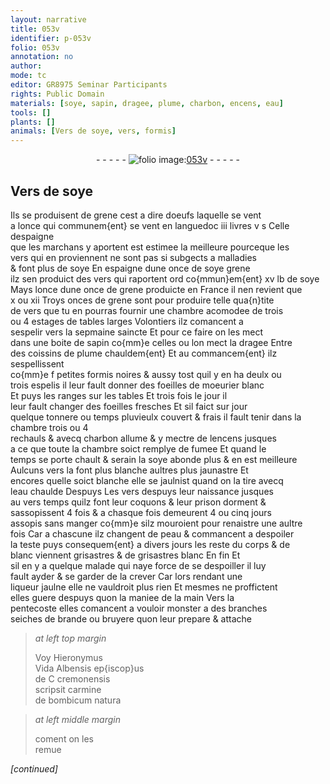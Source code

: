 ```yaml
---
layout: narrative
title: 053v
identifier: p-053v
folio: 053v
annotation: no
author:
mode: tc
editor: GR8975 Seminar Participants
rights: Public Domain
materials: [soye, sapin, dragee, plume, charbon, encens, eau]
tools: []
plants: []
animals: [Vers de soye, vers, formis]
---
```


<div class="folio" align="center">- - - - - <a href="http://gallica.bnf.fr/ark:/12148/btv1b10500001g/f112.image" target="_blank"><img src="https://cu-mkp.github.io/2017-workshop-edition/assets/photo-icon.png" alt="folio image: " style="display:inline-block; margin-bottom:-3px;"/>053v</a> - - - - - </div>  
  

## <span class="al">Vers de <span class="m">soye</span></span>

 
Ils se produisent de grene cest a dire doeufs laquelle se vent<br/> a lonce qui communem{ent} se vent en <span class="pl">languedoc</span> iii livres v s Celle d<span class="pl">espaigne</span><br/> que les marchans y aportent est estimee la meilleure pourceque les<br/> <span class="al">vers</span> qui en proviennent ne sont pas si subgects a malladies<br/> & font plus de <span class="m">soye</span> En <span class="pl">espaigne</span> dune once de <span class="del"><span class="m">soye</span></span> grene<br/> ilz sen produict des vers qui raportent <span class="del">ord</span> co{mmun}em{ent} xv lb de <span class="m">soye</span><br/> Mays <span class="del">lonce</span> dune once de grene produicte en <span class="pl">France</span> il nen revient que<br/> x ou xii Troys onces de grene sont pour produire telle qua{n}tite<br/> de <span class="al">vers</span> que tu en pourras fournir une chambre acomodee de trois<br/> ou 4 estages de tables larges Volontiers ilz comancent a<br/> sespelir vers la sepmaine saincte Et pour ce faire on les mect<br/> dans une boite de <span class="m">sapin</span> co{mm}e celles ou lon mect la <span class="m">dragee</span> Entre<br/> des coissins de <span class="m">plume</span> chauldem{ent} Et au commancem{ent} ilz sespellissent<br/> co{mm}e <span class="del">f</span> petites <span class="al">formis</span> noires & aussy tost quil y en ha deulx ou<br/> trois espelis il leur fault donner des foeilles de moeurier blanc<br/> Et puys les ranges sur les tables Et trois fois le jour il<br/> leur fault changer des foeilles fresches Et sil faict sur jour<br/> quelque tonnere <span class="add">ou temps pluvieulx couvert & frais</span> il fault tenir dans la chambre trois ou 4<br/> rechauls & avecq <span class="m">charbon</span> allume & y mectre de l<span class="m">encens</span> jusques<br/> a ce que toute la chambre soict remplye de fumee Et quand le<br/> temps se porte chault & serain la <span class="m">soye</span> abonde plus & en est meilleure<br/> Aulcuns <span class="al">vers</span> la font plus blanche aultres plus jaunastre Et<br/> encores quelle soict blanche elle se jaulnist quand on la tire avecq<br/> l<span class="m">eau</span> chaulde <span class="del">Despuys</span> Les <span class="al">vers</span> despuys leur naissance jusques<br/> au <span class="del">vers</span> temps quilz font leur coquons & leur prison dorment &<br/> sassopissent 4 fois & a chasque fois demeurent 4 ou cinq jours<br/> assopis sans manger co{mm}e silz mouroient pour renaistre une aultre<br/> fois Car a chascune ilz changent de peau & commancent a despoiler<br/> la teste puys consequem{ent} a divers jours les reste du corps & de<br/> blanc viennent grisastres & de grisastres blanc <span class="del">En fin</span> Et<br/> sil en y a quelque malade qui naye force de se despoiller il luy<br/> fault ayder & se garder de la crever Car lors rendant une<br/> liqueur jaulne elle ne vauldroit plus rien Et mesmes ne proffictent<br/> elles guere despuys quon la maniee de la main Vers la<br/> pentecoste elles comancent a vouloir monster a des branches<br/> seiches de brande ou bruyere quon leur prepare & attache
 
> *at left top margin*
> 
> 
>   Voy Hieronymus<br/> Vida Albensis ep{iscop}us<br/> <span class="del"> de C</span> cremonensis<br/> scripsit carmine<br/> de bombicum natura 
 
> *at left middle margin*
> 
> 
>   coment on les<br/> remue 
 
*[continued]*
 
